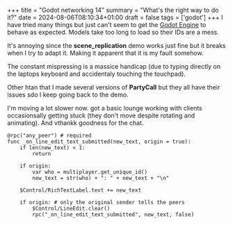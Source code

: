 +++
title = "Godot networking 14"
summary = "What's the right way to do it?"
date = 2024-08-06T08:10:34+01:00
draft = false
tags = ['godot']
+++
I have tried many things but just can't seem to get the [Godot Engine](https://godotengine.org/) to behave as expected. Models take too long to load so their IDs are a mess.

It's annoying since the **scene_replication** demo works just fine but it breaks when I try to adapt it. Making it apparent that it is my fault somehow.

The constant mispressing is a massice handicap (due to typing directly on the laptops keyboard and accidentaly touching the touchpad).

Other htan that I made several versions of **PartyCall** but they all have their issues sdo I keep going back to the demo.

I'm moving a lot slower now. got a basic lounge working with clients occasionsally getting stuck (they don't move despite rotating and animating). And vthankk goodness for the chat.

```
@rpc("any_peer") # required
func _on_line_edit_text_submitted(new_text, origin = true):
	if len(new_text) < 1:
		return

	if origin:
		var who = multiplayer.get_unique_id()
		new_text = str(who) + ": " + new_text + "\n"

	$Control/RichTextLabel.text += new_text
	
	if origin: # only the original sender tells the peers
		$Control/LineEdit.clear()
		rpc("_on_line_edit_text_submitted", new_text, false)
```
